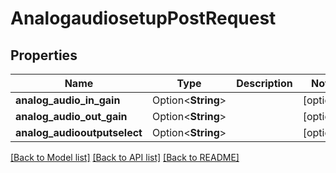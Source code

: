 # AnalogaudiosetupPostRequest

## Properties

Name | Type | Description | Notes
------------ | ------------- | ------------- | -------------
**analog_audio_in_gain** | Option<**String**> |  | [optional]
**analog_audio_out_gain** | Option<**String**> |  | [optional]
**analog_audiooutputselect** | Option<**String**> |  | [optional]

[[Back to Model list]](../README.md#documentation-for-models) [[Back to API list]](../README.md#documentation-for-api-endpoints) [[Back to README]](../README.md)


